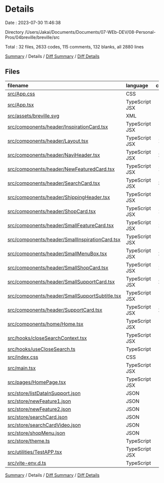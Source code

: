 # Details

Date : 2023-07-30 11:46:38

Directory /Users/Jakai/Documents/Documents/07-WEb-DEV/08-Personal-Pros/04breville/breville/src

Total : 32 files,  2633 codes, 115 comments, 132 blanks, all 2880 lines

[Summary](results.md) / Details / [Diff Summary](diff.md) / [Diff Details](diff-details.md)

## Files
| filename | language | code | comment | blank | total |
| :--- | :--- | ---: | ---: | ---: | ---: |
| [src/App.css](/src/App.css) | CSS | 37 | 0 | 6 | 43 |
| [src/App.tsx](/src/App.tsx) | TypeScript JSX | 10 | 0 | 3 | 13 |
| [src/assets/breville.svg](/src/assets/breville.svg) | XML | 1 | 0 | 0 | 1 |
| [src/components/header/InspirationCard.tsx](/src/components/header/InspirationCard.tsx) | TypeScript JSX | 81 | 0 | 2 | 83 |
| [src/components/header/Layout.tsx](/src/components/header/Layout.tsx) | TypeScript JSX | 108 | 0 | 7 | 115 |
| [src/components/header/NaviHeader.tsx](/src/components/header/NaviHeader.tsx) | TypeScript JSX | 280 | 0 | 11 | 291 |
| [src/components/header/NewFeaturedCard.tsx](/src/components/header/NewFeaturedCard.tsx) | TypeScript JSX | 131 | 0 | 2 | 133 |
| [src/components/header/SearchCard.tsx](/src/components/header/SearchCard.tsx) | TypeScript JSX | 389 | 3 | 8 | 400 |
| [src/components/header/ShippingHeader.tsx](/src/components/header/ShippingHeader.tsx) | TypeScript JSX | 75 | 1 | 4 | 80 |
| [src/components/header/ShopCard.tsx](/src/components/header/ShopCard.tsx) | TypeScript JSX | 112 | 2 | 7 | 121 |
| [src/components/header/SmallFeatureCard.tsx](/src/components/header/SmallFeatureCard.tsx) | TypeScript JSX | 142 | 1 | 5 | 148 |
| [src/components/header/SmallInspirationCard.tsx](/src/components/header/SmallInspirationCard.tsx) | TypeScript JSX | 91 | 0 | 4 | 95 |
| [src/components/header/SmallMenuBox.tsx](/src/components/header/SmallMenuBox.tsx) | TypeScript JSX | 211 | 0 | 5 | 216 |
| [src/components/header/SmallShopCard.tsx](/src/components/header/SmallShopCard.tsx) | TypeScript JSX | 101 | 0 | 5 | 106 |
| [src/components/header/SmallSupportCard.tsx](/src/components/header/SmallSupportCard.tsx) | TypeScript JSX | 206 | 0 | 11 | 217 |
| [src/components/header/SmallSupportSubtitle.tsx](/src/components/header/SmallSupportSubtitle.tsx) | TypeScript JSX | 57 | 0 | 5 | 62 |
| [src/components/header/SupportCard.tsx](/src/components/header/SupportCard.tsx) | TypeScript JSX | 230 | 0 | 5 | 235 |
| [src/components/home/Home.tsx](/src/components/home/Home.tsx) | TypeScript JSX | 8 | 0 | 5 | 13 |
| [src/hooks/closeSearchContext.tsx](/src/hooks/closeSearchContext.tsx) | TypeScript JSX | 19 | 0 | 3 | 22 |
| [src/hooks/useCloseSearch.ts](/src/hooks/useCloseSearch.ts) | TypeScript | 5 | 0 | 1 | 6 |
| [src/index.css](/src/index.css) | CSS | 22 | 77 | 3 | 102 |
| [src/main.tsx](/src/main.tsx) | TypeScript JSX | 13 | 0 | 1 | 14 |
| [src/pages/HomePage.tsx](/src/pages/HomePage.tsx) | TypeScript JSX | 13 | 0 | 2 | 15 |
| [src/store/listDataInSupport.json](/src/store/listDataInSupport.json) | JSON | 37 | 0 | 0 | 37 |
| [src/store/newFeature1.json](/src/store/newFeature1.json) | JSON | 17 | 0 | 5 | 22 |
| [src/store/newFeature2.json](/src/store/newFeature2.json) | JSON | 17 | 0 | 6 | 23 |
| [src/store/searchCard.json](/src/store/searchCard.json) | JSON | 38 | 0 | 3 | 41 |
| [src/store/searchCardVideo.json](/src/store/searchCardVideo.json) | JSON | 23 | 0 | 1 | 24 |
| [src/store/shopMenu.json](/src/store/shopMenu.json) | JSON | 96 | 0 | 1 | 97 |
| [src/store/theme.ts](/src/store/theme.ts) | TypeScript | 30 | 0 | 1 | 31 |
| [src/utilities/TestAPP.tsx](/src/utilities/TestAPP.tsx) | TypeScript JSX | 33 | 30 | 9 | 72 |
| [src/vite-env.d.ts](/src/vite-env.d.ts) | TypeScript | 0 | 1 | 1 | 2 |

[Summary](results.md) / Details / [Diff Summary](diff.md) / [Diff Details](diff-details.md)
